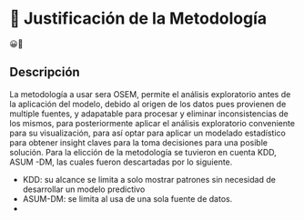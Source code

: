 # 📜 Justificación de la Metodología
😀​🏁​
## Descripción

La metodología a usar sera OSEM, permite el análisis exploratorio antes de la aplicación del modelo, debido al origen de los datos pues provienen de multiple fuentes, y adapatable para procesar y eliminar inconsistencias de los mismos, para posteriormente aplicar el análisis exploratorio conveniente para su visualización, para así optar para aplicar un modelado estadístico para obtener insight claves para la toma decisiones para una posible solución. 
Para la elicción de la metodología se tuvieron en cuenta KDD, ASUM -DM, las cuales fueron descartadas por lo siguiente. 
- KDD: su alcance se limita a solo mostrar patrones sin necesidad de desarrollar un modelo predictivo
- ASUM-DM: se limita al usa de una sola fuente de datos.
- 
